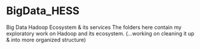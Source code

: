 # BigData_HESS
Big Data Hadoop Ecosystem & its services
The folders here contain my exploratory work on Hadoop and its ecosystem.
(...working on cleaning it up & into more organized structure)

